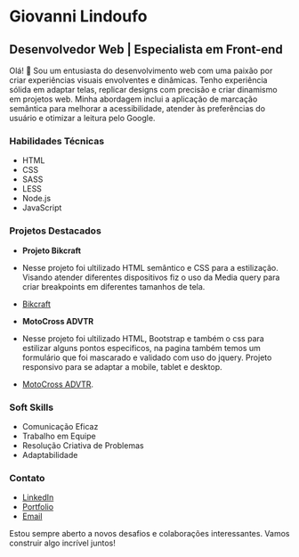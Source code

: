 # Giovanni Lindoufo

## Desenvolvedor Web | Especialista em Front-end

Olá! 👋 Sou um entusiasta do desenvolvimento web com uma paixão por criar experiências visuais envolventes e dinâmicas. Tenho experiência sólida em adaptar telas, replicar designs com precisão e criar dinamismo em projetos web. Minha abordagem inclui a aplicação de marcação semântica para melhorar a acessibilidade, atender às preferências do usuário e otimizar a leitura pelo Google.

### Habilidades Técnicas

- HTML
- CSS
- SASS
- LESS
- Node.js
- JavaScript

### Projetos Destacados

- **Projeto Bikcraft**
- Nesse projeto foi ultilizado HTML semântico e CSS para a estilização. Visando atender diferentes dispositivos fiz o uso da Media query para criar breakpoints em diferentes tamanhos de tela.
- [Bikcraft](https://site-bikcraft-sooty.vercel.app/)

- **MotoCross ADVTR**
- Nesse projeto foi ultilizado HTML, Bootstrap e também o css para estilizar alguns pontos especificos, na pagina também temos um formulário que foi mascarado e validado com uso do jquery. Projeto responsivo para se adaptar a mobile, tablet e desktop.
- [MotoCross ADVTR](https://site-motocross.vercel.app/).




### Soft Skills

- Comunicação Eficaz
- Trabalho em Equipe
- Resolução Criativa de Problemas
- Adaptabilidade

### Contato

- [LinkedIn](https://www.linkedin.com/in/giovanni-lindoufo/)
- [Portfolio](https://portifolio-novo.vercel.app/)
- [Email](glindoufo1@gmail.com)

Estou sempre aberto a novos desafios e colaborações interessantes. Vamos construir algo incrível juntos!

<!--
**LindoufoGA/LindoufoGA** is a ✨ _special_ ✨ repository because its `README.md` (this file) appears on your GitHub profile.

Here are some ideas to get you started:

- 🔭 I’m currently working on ...
- 🌱 I’m currently learning ...
- 👯 I’m looking to collaborate on ...
- 🤔 I’m looking for help with ...
- 💬 Ask me about ...
- 📫 How to reach me: ...
- 😄 Pronouns: ...
- ⚡ Fun fact: ...
-->
